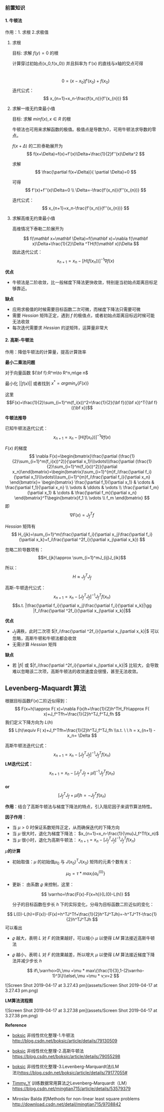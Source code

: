### 前置知识

#### 1. 牛顿法

作用：1. 求根 2.求极值

1. 求根

   目标: 求解 $f(y)=0$ 的根

   计算穿过初始点(x_0,f(x_0)) 并且斜率为 f'(x) 的直线与x轴的交点可得 

   ​			
   $$
   0=(x-x_0)f'(x_0)+f(x_0)
   $$
   迭代公式：	
   $$
   x_{n+1}=x_n-\frac{f(x_n)}{f'(x_{n})}
   $$

2. 求解一维无约束最小值

   目标: 求解 $min f(x) , x\in R$ 的根

   牛顿法也可用来求解函数的极值。极值点是导数为0，可用牛顿法求导数的零点。

   $f(x+\Delta)$ 的二阶泰勒展开为 	
   $$
   f(x+\Delta)=f(x)+f'(x)\Delta+\frac{1}{2}f''(x)\Delta^2
   $$


   求解	 
   $$
   \frac{\partial f(x+\Delta)}{ \partial \Delta}=0
   $$


   可得	
   $$
   f'(x)+f''(x)\Delta=0 \\ \Delta=-\frac{f'(x_n)}{f''(x_{n})}
   $$


   迭代公式： 
   $$
   x_{n+1}=x_n-\frac{f'(x_n)}{f''(x_{n})}
   $$

3. 求解高维无约束最小值

   高维情况下泰勒二阶展开为 	

   $$
   f(\mathbf x+\mathbf  \Delta)=f(\mathbf x)+\nabla f(\mathbf x)\Delta+\frac{1}{2}\Delta ^TH(f(\mathbf x))\Delta
   $$
   因此迭代公式：
   $$
   x_{n+1}=x_n-[H(f(x_n))]^{-1}\nabla f(x)
   $$


**优点**

- 牛顿法是二阶收敛，比一般梯度下降法更快收敛，特别是当初始点距离目标足够靠近。

**缺点**

- 应用求极值的时候需要目标函数二次可微，而梯度下降法只需要可微
- 需要 $Hessian$ 矩阵正定，遇到 $f$ 的极值点，或者初始点距离目标远时候可能无法收敛
- 每次迭代需要求 $Hessian$ 的逆矩阵，运算量非常大

#### 2. 高斯-牛顿法

作用：降低牛顿法的计算量，提高计算效率

**最小二乘法问题**

对于向量函数 	${\bf f}:R^m\to R^n,m\ge n$

最小化 $||f(x)||$ 或者找到 	$x^*=argmin_x\{F(x)\}$

这里 	$$F(x)=\frac{1}{2}\sum_{i=1}^m(f_i(x))^2=\frac{1}{2}{\bf f}({\bf x})^T{\bf f}({\bf x})$$

**牛顿法推导**

已知牛顿法迭代公式：	$$x_{n+1}=x_n-[H(f(x_n))]^{-1}\nabla f(x)$$

$F(x)$ 的梯度 		
$$
\nabla F(x)=\begin{bmatrix}\frac{\partial (\frac{1}{2}\sum_{i=1}^m(f_i(x))^2)}{\partial x_1}\\\vdots\\\frac{\partial (\frac{1}{2}\sum_{i=1}^m(f_i(x))^2)}{\partial x_n}\end{bmatrix}=\begin{bmatrix}\sum_{i=1}^{m}f_i\frac{\partial f_i}{\partial x_1}\\\vdots\\\sum_{i=1}^{m}f_i\frac{\partial f_i}{\partial x_n} \end{bmatrix}= \begin{bmatrix} \frac{\partial f_1}{\partial x_1} & \cdots & \frac{\partial f_1}{\partial x_n} \\ \vdots & \ddots & \vdots \\ \frac{\partial f_m}{\partial x_1} & \cdots & \frac{\partial f_m}{\partial x_n}  \end{bmatrix}^T\begin{bmatrix}f_1 \\ \vdots \\ f_m  \end{bmatrix}
$$
即 	$$\nabla F(x)=J_f^Tf$$

$Hessian$ 矩阵有 	
$$
H_{jk}=\sum_{i=1}^m(\frac{\partial f_i}{\partial x_j}\frac{\partial f_i}{\partial x_k}+f_i\frac{\partial ^2f_i}{\partial x_j\partial x_k})
$$


忽略二阶导数项有：	$$H_{jk}\approx \sum_{i=1}^mJ_{ij}J_{ik}$$

所以： 	$$H\approx J_f^TJ_f$$

高斯-牛顿迭代公式：	$$x_{n+1}=x_n-[J_f^TJ_f]^{-1}J_f^Tf(x_n)$$		$$s.t. |\frac{\partial f_i}{\partial x_j}\frac{\partial f_i}{\partial x_k}|\gg  |f_i\frac{\partial ^2f_i}{\partial x_j\partial x_k}|$$

 **优点**

- $J_f$满秩，此时二次项 $|f_i\frac{\partial ^2f_i}{\partial x_j\partial x_k}|$ 可以忽略，高斯牛顿和牛顿法都会收敛
- 无需计算 $Hessian$ 矩阵

**缺点**

- 若 $|fi|$ 或  $|f_i\frac{\partial ^2f_i}{\partial x_j\partial x_k}|$ 比较大，会导致难以忽略该二次项，高斯牛顿法的收敛速度会很慢，甚至无法收敛。

## Levenberg-Maquardt 算法

 根据目标函数$F(x)​$ 二阶近似得到：	
$$
F(x+h)\approx F( x)+\nabla F(x)h+\frac{1}{2}h^TH_Fh\approx F( x)+J_f^Tfh+\frac{1}{2}h^TJ_f^TJ_fh
$$
我们定义下降方向为 $L(h)$ 
$$
L(h)\equiv F( x)+J_f^Tfh+\frac{1}{2}h^TJ_f^TJ_fh  \\s.t. \ \ h = x_{n+1} - x_n= \Delta
$$


高斯牛顿法迭代公式：
$$
x_{n+1}=x_n-[J_f^TJ_f]^{-1}J_f^Tf(x_n)
$$
**LM迭代公式：** 	$$x_{n+1}=x_n-[J_f^TJ_f+\mu I]^{-1}J_f^Tf(x_n)$$  
​							**or**
​				$$[J_f^TJ_f+\mu I]h=-J_f^Tf(x_n)$$

**作用**：结合了高斯牛顿法与梯度下降法的特点，引入阻尼因子来调节算法特性。

**因子作用**：

- 当 $\mu\gt 0$ 时保证系数矩阵正定，从而确保迭代的下降方向
- 当 $\mu$ 很大时，退化为梯度下降法：  $x_{n+1}=x_n-\frac{1}{\mu}J_f^Tf(x_n)$
- 当 $\mu$ 很小时，退化为高斯牛顿法：  $x_{n+1}=x_n-[J_f^TJ_f]^{-1}J_f^Tf(x_n)$

$\mu$**的计算**

- 初始取值：$\mu$ 的初始值$\mu_0$ 与 $J(x_0)^TJ(x_0)$ 矩阵的元素个数有关：

     $$
     \mu_0=\tau*max_i\{a_{ii}^{(0)}\}
     $$

- 更新： 由系数 $\varrho$ 来控制，这里：

    $$
    \varrho=\frac{F(x)-F(x+h)}{L(0)-L(h)}
    $$



  	分子的目标函数在步长 $h$ 下的实际变化，分母为目标函数二阶近似的变化：

$$
L(0)-L(h)=(F(x))-(F(x)+h^TJ^Tf+\frac{1}{2}h^TJ^TJh)=-h^TJ^Tf-\frac{1}{2}h^TJ^TJh
$$
  可以看出

  - $\varrho$ 越大，表明 $L$ 对 $F$ 的效果越好，可以缩小 $\mu$ 以使得 $LM$ 算法接近高斯牛顿法

  - $\varrho$ 越小，表明 $L$ 对 $F$ 的效果越差，所以增大 $\mu$ 以使得 $LM$ 算法接近梯度下降法并减少步长 $h$

     $$
     if\,\varrho>0\,\mu =\mu * max\{\frac{1}{3},1-(2\varrho-1)^3\}\\else\,\mu =\mu * v;v=2
     $$



![Screen Shot 2019-04-17 at 3.27.43 pm](assets/Screen Shot 2019-04-17 at 3.27.43 pm.png)

**LM算法流程图**


![Screen Shot 2019-04-17 at 3.27.38 pm](assets/Screen Shot 2019-04-17 at 3.27.38 pm.png)


**Reference**

- [boksic](https://me.csdn.net/boksic) 非线性优化整理-1.牛顿法 http://blog.csdn.net/boksic/article/details/79130509

- [boksic](https://me.csdn.net/boksic) 非线性优化整理-2.高斯牛顿法 https://blog.csdn.net/boksic/article/details/79055298

- [boksic](https://me.csdn.net/boksic) 非线性优化整理-3.Levenberg-Marquardt法(LM法)https://blog.csdn.net/boksic/article/details/79177055#

- [Timmy_Y](https://me.csdn.net/mingtian715) 训练数据常用算法之Levenberg–Marquardt（LM）https://blog.csdn.net/mingtian715/article/details/53579379
- Miroslav Balda 的Methods for non-linear least square problems http://download.csdn.net/detail/mingtian715/9708842